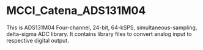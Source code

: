# MCCI_Catena_ADS131M04

This is ADS131M04 Four-channel, 24-bit, 64-kSPS, simultaneous-sampling, delta-sigma ADC library. It contains library files to convert analog input to respective digital output.